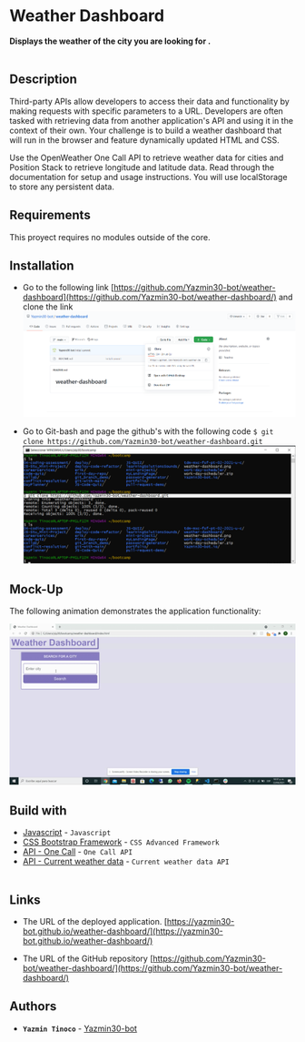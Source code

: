 
# Weather Dashboard
**Displays the weather of the city you are looking for .**
\
&nbsp;
## Description
Third-party APIs allow developers to access their data and functionality by making requests with specific parameters to a URL. Developers are often tasked with retrieving data from another application's API and using it in the context of their own. Your challenge is to build a weather dashboard that will run in the browser and feature dynamically updated HTML and CSS.

Use the OpenWeather One Call API to retrieve weather data for cities and Position Stack to retrieve longitude and latitude data. Read through the documentation for setup and usage instructions. You will use localStorage to store any persistent data. 

## Requirements
This proyect  requires no modules outside of the core.

## Installation
* Go to the following link [https://github.com/Yazmin30-bot/weather-dashboard](https://github.com/Yazmin30-bot/weather-dashboard/) and clone the link 
![Git-bash commands to clone .](./Assets/images/weather-dashboard.png)


* Go to Git-bash and page the github's with the following code `$ git clone https://github.com/Yazmin30-bot/weather-dashboard.git ` ![Git-bash commands to clone .](./Assets/images/git-bash-clone.png)




## Mock-Up

The following animation demonstrates the application functionality:

![A user clicks through an interactive coding quiz, then enters initials to save the high score before resetting and starting over.](./Assets/images/weather-dashboard.gif)

## Build with 
* [Javascript](https://www.javascript.com/) - `Javascript`
* [CSS Bootstrap Framework](https://getbootstrap.com/docs/4.3/getting-started/download/) - `CSS Advanced Framework`
* [API - One Call](https://openweathermap.org/api/one-call-api/) - `One Call API`
* [API - Current weather data](https://openweathermap.org/current/) - `Current weather data API`
\
&nbsp;

## Links
* The URL of the deployed application.
[https://yazmin30-bot.github.io/weather-dashboard/](https://yazmin30-bot.github.io/weather-dashboard/)

* The URL of the GitHub repository
[https://github.com/Yazmin30-bot/weather-dashboard/](https://github.com/Yazmin30-bot/weather-dashboard/)

## Authors 
* **`Yazmin Tinoco`**   - [Yazmin30-bot](https://github.com/Yazmin30-bot/)